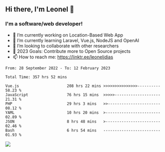 ## Hi there, I'm Leonel 👋

### I'm a software/web developer!
- 🔭 I’m currently working on Location-Based Web App
- 🌱 I’m currently learning Laravel, Vue.js, NodeJS and OpenAI
- 👯 I’m looking to collaborate with other researchers
- 🥅 2023 Goals: Contribute more to Open Source projects
- 📫 How to reach me: https://linktr.ee/leoneljdias

<!--START_SECTION:waka-->

```text
From: 28 September 2022 - To: 12 February 2023

Total Time: 357 hrs 52 mins

Vue.js                     208 hrs 22 mins >>>>>>>>>>>>>>>----------   58.23 %
JavaScript                 76 hrs 15 mins  >>>>>--------------------   21.31 %
PHP                        29 hrs 3 mins   >>-----------------------   08.12 %
YAML                       10 hrs 20 mins  >------------------------   02.89 %
JSON                       8 hrs 48 mins   >------------------------   02.46 %
Bash                       6 hrs 54 mins   -------------------------   01.93 %
```

<!--END_SECTION:waka-->

![](https://komarev.com/ghpvc/?username=leoneljdias&color=blue&style=flat-square)
